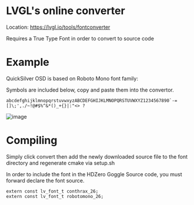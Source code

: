 # LVGL's online converter
Location: https://lvgl.io/tools/fontconverter

Requires a True Type Font in order to convert to source code

# Example
QuickSilver OSD is based on Roboto Mono font family:

Symbols are included below, copy and paste them into the convertor.
```
abcdefghijklmnopqrstuvwxyzABCDEFGHIJKLMNOPQRSTUVWXYZ1234567890`-=[]\;',./~!@#$%^&*()_+{}|:"<> ?
```
![image](https://github.com/SumolX/hdzero-goggle/assets/1988793/3231174e-97b9-4a92-9948-f1d4d1ea3f84)

# Compiling

Simply click convert then add the newly downloaded source file to the font directory and regenerate cmake via setup.sh

In order to include the font in the HDZero Goggle Source code, you must forward declare the font source.
```
extern const lv_font_t conthrax_26;
extern const lv_font_t robotomono_26;
```
